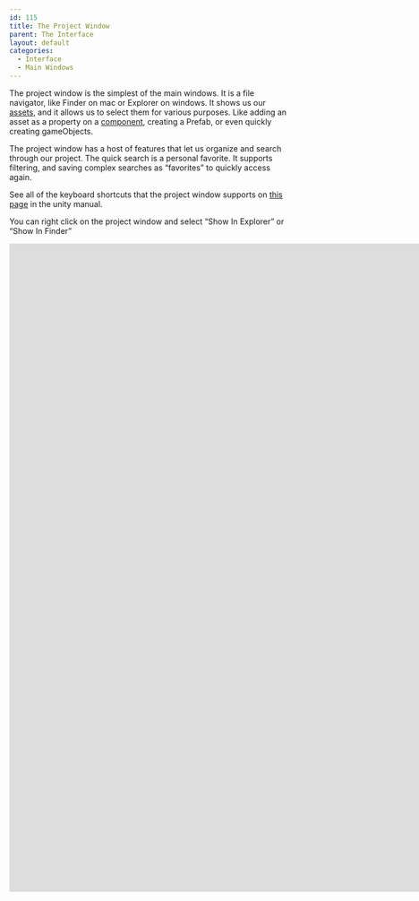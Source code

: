 ```yaml
---
id: 115
title: The Project Window
parent: The Interface
layout: default
categories:
  - Interface
  - Main Windows
---
```

 

The project window is the simplest of the main windows. It is a file navigator, like Finder on mac or Explorer on windows. It shows us our [assets](../fundamentals/what-are-assets/), and it allows us to select them for various purposes. Like adding an asset as a property on a [component](..//fundamentals/what-are-components/), creating a Prefab, or even quickly creating gameObjects.

The project window has a host of features that let us organize and search through our project. The quick search is a personal favorite. It supports filtering, and saving complex searches as &#8220;favorites&#8221; to quickly access again.

See all of the keyboard shortcuts that the project window supports on [this page](https://docs.unity3d.com/Manual/ProjectView.html) in the unity manual.

You can right click on the project window and select &#8220;Show In Explorer&#8221; or &#8220;Show In Finder&#8221;

<iframe width="2543" height="1157" src="https://www.youtube.com/embed/4iT4Zhez-zw" frameborder="0" allow="accelerometer; autoplay; encrypted-media; gyroscope; picture-in-picture" allowfullscreen></iframe>